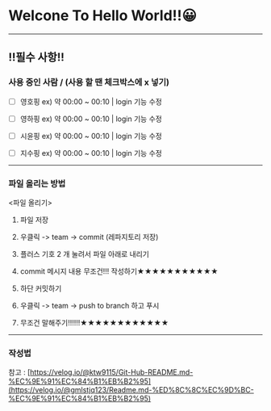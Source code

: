 # Welcone To Hello World!!😀
---
## ‼필수 사항‼
### 사용 중인 사람 / (사용 할 땐 체크박스에 x 넣기)
- [ ] 영호핑
ex) 약 00:00 ~ 00:10 | login 기능 수정


- [ ] 영하핑
ex) 약 00:00 ~ 00:10 | login 기능 수정


- [ ] 시윤핑
ex) 약 00:00 ~ 00:10 | login 기능 수정


- [ ] 지수핑
ex) 약 00:00 ~ 00:10 | login 기능 수정



---
### 파일 올리는 방법
<파일 올리기>
1. 파일 저장
2. 우클릭 -> team -> commit (레파지토리 저장)
3. 플러스 기호 2 개 눌려서 파일 아래로 내리기
4. commit 메시지 내용 무조건!!! 작성하기★★★★★★★★★★★

5. 하단 커밋하기
6. 우클릭 -> team -> push to branch 하고 푸시
7. 무조건 말해주기!!!!!!★★★★★★★★★★★★
---
### 작성법
참고 : [https://velog.io/@ktw9115/Git-Hub-README.md-%EC%9E%91%EC%84%B1%EB%B2%95](https://velog.io/@gmlstjq123/Readme.md-%ED%8C%8C%EC%9D%BC-%EC%9E%91%EC%84%B1%EB%B2%95)
